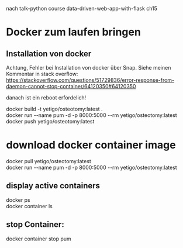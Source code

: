nach talk-python course data-driven-web-app-with-flask ch15

Docker zum laufen bringen
========================= 
## Installation von docker
Achtung, Fehler bei Installation von docker über Snap. Siehe meinen Kommentar in stack overflow:
https://stackoverflow.com/questions/51729836/error-response-from-daemon-cannot-stop-container/64120350#64120350
   
danach ist ein reboot erfordelich!

 docker build -t yetigo/osteotomy:latest .  
 docker run --name pum -d -p 8000:5000 --rm yetigo/osteotomy:latest  
 docker push yetigo/osteotomy:latest  

# download docker container image 
 docker pull yetigo/osteotomy:latest  
 docker run --name pum -d -p 8000:5000 --rm yetigo/osteotomy:latest   
 
## display active containers 
 docker ps  
 docker container ls  
 
 ## stop Container:
docker container stop pum  
